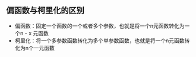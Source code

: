 ## 偏函数与柯里化的区别

- 偏函数：固定一个函数的一个或者多个参数，也就是将一个n元函数转化为一个n - x 元函数
- 柯里化：将一个多参数函数转化为多个单参数函数，也就是将一个n元函数转化为n个一元函数

